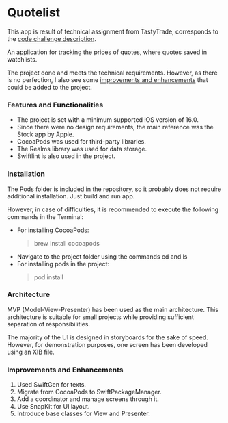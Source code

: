 # Quotelist

This app is result of technical assignment from TastyTrade, corresponds to the [code challenge description](2023-MobileEngineerCodeChallenge.pdf).

An application for tracking the prices of quotes, where quotes saved in watchlists.

The project done and meets the technical requirements. However, as there is no perfection, I also see some [improvements and enhancements](#improvements-and-enhancements) that could be added to the project.

### Features and Functionalities

- The project is set with a minimum supported iOS version of 16.0.
- Since there were no design requirements, the main reference was the Stock app by Apple.
- CocoaPods was used for third-party libraries.
- The Realms library was used for data storage.
- Swiftlint is also used in the project.

### Installation

The Pods folder is included in the repository, so it probably does not require additional installation. Just build and run app.

However, in case of difficulties, it is recommended to execute the following commands in the Terminal:
- For installing CocoaPods:
  > brew install cocoapods
- Navigate to the project folder using the commands cd and ls
- For installing pods in the project:
  > pod install

### Architecture

MVP (Model-View-Presenter) has been used as the main architecture.
This architecture is suitable for small projects while providing sufficient separation of responsibilities.

The majority of the UI is designed in storyboards for the sake of speed.
However, for demonstration purposes, one screen has been developed using an XIB file.

### Improvements and Enhancements

1. Used SwiftGen for texts.
2. Migrate from CocoaPods to SwiftPackageManager.
3. Add a coordinator and manage screens through it.
4. Use SnapKit for UI layout.
5. Introduce base classes for View and Presenter.
